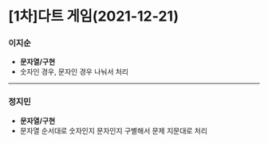 # [1차]다트 게임(2021-12-21)

### 이지순
* **문자열/구현**
* 숫자인 경우, 문자인 경우 나눠서 처리
---
### 정지민
* **문자열/구현**
* 문자열 순서대로 숫자인지 문자인지 구별해서 문제 지문대로 처리
